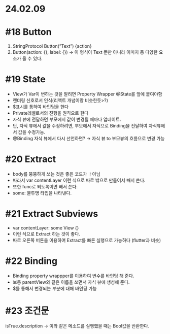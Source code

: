 # 24.02.09

# #18 Button

1. StringProtocol
Button(”Text”) {action}
2. Button(action: {}, label: {})
→ 이 형식이 Text 뿐만 아니라 이미지 등 다양한 요소가 올 수 있다.

# #19  State

- View가 Var이 변하는 것을 알려면
Property Wrapper @State를 앞에 붙여야함
- 렌더링 신호로서 인식(리액트 개념이랑 비슷한듯>?)
- $표시를 통하여 바인딩을 한다
- Private레벨로서의 진행을 원칙으로 한다
- 자식 뷰에 전달하면 부모에서 값이 변경될 때마다 업데이트.
- 단, 자식 뷰에서 값을 수정하려면, 부모에서 자식으로 Binding을 전달하여 자식뷰에서 값을 수정가능.
- @Binding 자식 뷰에서 다시 선언하면?
→ 자식 뷰 to 부모뷰의 흐름으로 변경 가능

# #20 Extract

- body를 뚱뚱하게 쓰는 것은 좋은 코드가 ㅏ아님
- 따라서 var contentLayer 이런 식으로 따로 밖으로 만들어서 빼서 쓴다.
- 또한 func로 되도록이면 빼서 쓴다.
- some: 불투명 타입을 나타낸다.

# #21 Extract Subviews

- var contentLayer: some View {}
- 이런 식으로 Extract 하는 것이 좋다.
- 따로 오른쪽 버튼을 이용하여 Extract를 빠른 실행으로 가능하다 (flutter과 비슷)

# #22 Binding

- Binding property wrappper를 이용하여 변수를 바인딩 해 준다.
- 보통 parentView와 같은 이름을 쓰면서 자식 뷰에 생성해 준다.
- $를 통해서 변경되는 부분에 대해 바인딩 가능

# #23 조건문

isTrue.description
→ 이와 같은 메소드를 실행했을 때는 Bool값을 반환한다.